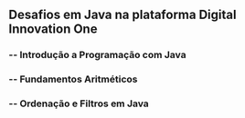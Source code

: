 ## Desafios em Java na plataforma Digital Innovation One

### -- Introdução a Programação com Java
### -- Fundamentos Aritméticos
### -- Ordenação e Filtros em Java
